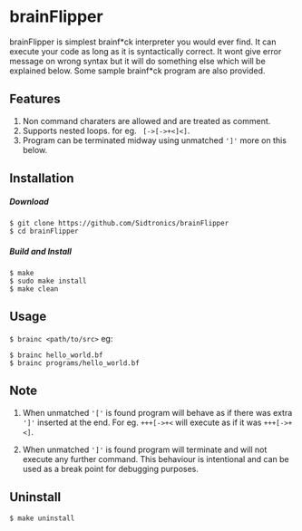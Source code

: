# brainFlipper
brainFlipper is simplest brainf\*ck interpreter you would ever find.
It can execute your code as long as it is syntactically correct.
It wont give error message on wrong syntax but it will do something else which will be explained below.
Some sample brainf\*ck program are also provided.
## Features
1) Non command charaters are allowed and are treated as comment.
2) Supports nested loops. for eg. ` [->[->+<]<]`.
3) Program can be terminated midway using unmatched `']'` more on this below.

## Installation

##### Download
```
$ git clone https://github.com/Sidtronics/brainFlipper
$ cd brainFlipper
```
##### Build and Install
```
$ make
$ sudo make install
$ make clean
```
## Usage
`$ brainc <path/to/src>`
eg:
```
$ brainc hello_world.bf
$ brainc programs/hello_world.bf
```
## Note
1. When unmatched `'['` is found program will behave as if there was extra `']'` inserted at the end.
For eg. `+++[->+<` will execute as if it was `+++[->+<]`.

2. When unmatched `']'` is found program will terminate and will not execute any further command.
This behaviour is intentional and can be used as a break point for debugging purposes. 

## Uninstall
```
$ make uninstall
```
